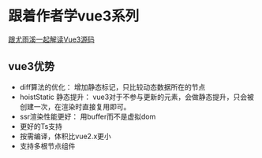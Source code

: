 # 跟着作者学vue3系列
[跟尤雨溪一起解读Vue3源码](https://www.bilibili.com/video/BV1rC4y187Vw?spm_id_from=333.337.search-card.all.click)
## vue3优势
- diff算法的优化： 增加静态标记，只比较动态数据所在的节点
- hoistStatic 静态提升： vue3对于不参与更新的元素，会做静态提升，只会被创建一次，在渲染时直接复用即可。
- ssr渲染性能更好： 用buffer而不是虚拟dom
- 更好的Ts支持
- 按需编译，体积比vue2.x更小
- 支持多根节点组件
